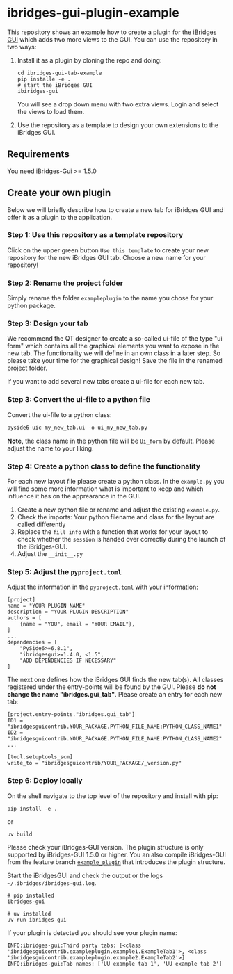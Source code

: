 # ibridges-gui-plugin-example

This repository shows an example how to create a plugin for the [iBridges GUI](https://github.com/iBridges-for-iRODS) which adds two more views to the GUI. You can use the repository in two ways:

1) Install it as a plugin by cloning the repo and doing:
    ```
    cd ibridges-gui-tab-example
    pip installe -e .
    # start the iBridges GUI
    ibiridges-gui
    ```

    You will see a drop down menu with two extra views. Login and select the views to load them.
    
2) Use the repository as a template to design your own extensions to the iBridges GUI.

## Requirements

You need iBridges-Gui >= 1.5.0

## Create your own plugin
Below we will briefly describe how to create a new tab for iBridges GUI and offer it as a plugin to the application.

### Step 1: Use this repository as a template repository
Click on the upper green button `Use this template` to create your new repository for the new iBridges GUI tab.
Choose a new name for your repository!

### Step 2: Rename the project folder
Simply rename the folder `exampleplugin` to the name you chose for your python package.

### Step 3: Design your tab
We recommend the QT designer to create a so-called ui-file of the type "ui form" which contains all the graphical elements you want to expose in the new tab.
The functionality we will define in an own class in a later step. So please take your time for the graphical design!
Save the file in the renamed project folder.

If you want to add several new tabs create a ui-file for each new tab.

### Step 3: Convert the ui-file to a python file

Convert the ui-file to a python class:

```py
pyside6-uic my_new_tab.ui -o ui_my_new_tab.py
```
**Note,** the class name in the python file will be `Ui_form` by default. Please adjust the name to your liking.

### Step 4: Create a python class to define the functionality
For each new layout file please create a python class. In the `example.py` you will find some more information what is important to keep and which influence it has on the apprearance in the GUI.

1. Create a new python file or rename and adjust the existing `example.py`.
2. Check the imports: Your python filename and class for the layout are called differently
3. Replace the `fill info` with a function that works for your layout to check whether the `session` is handed over correctly during the launch of the iBridges-GUI.
4. Adjust the `__init__.py`

### Step 5: Adjust the `pyproject.toml`
Adjust the information in the `pyproject.toml` with your information:

```
[project]
name = "YOUR PLUGIN NAME"
description = "YOUR PLUGIN DESCRIPTION"
authors = [
    {name = "YOU", email = "YOUR EMAIL"},
]
...
dependencies = [
    "PySide6>=6.8.1",
    "ibridgesgui>=1.4.0, <1.5",
    "ADD DEPENDENCIES IF NECESSARY"
]
```

The next one defines how the iBridges GUI finds the new tab(s). All classes registered under the entry-points
will be found by the GUI. Please **do not change the name "ibridges.gui_tab"**. Please create an entry for each new tab:

```
[project.entry-points."ibridges.gui_tab"]
ID1 = "ibridgesguicontrib.YOUR_PACKAGE.PYTHON_FILE_NAME:PYTHON_CLASS_NAME1"
ID2 = "ibridgesguicontrib.YOUR_PACKAGE.PYTHON_FILE_NAME:PYTHON_CLASS_NAME2"
...

[tool.setuptools_scm]
write_to = "ibridgesguicontrib/YOUR_PACKAGE/_version.py"

```

### Step 6: Deploy locally
On the shell navigate to the top level of the repository and install with pip:

```
pip install -e .
```

or
```
uv build
```

Please check your iBridges-GUI version. The plugin structure is only supported by iBridges-GUI 1.5.0 or higher.
You an also compile iBridges-GUI from the feature branch [`example_plugin`](https://github.com/iBridges-for-iRODS/iBridges-GUI/tree/example_plugin) that introduces the plugin structure.

Start the iBridgesGUI and check the output or the logs `~/.ibridges/ibridges-gui.log`. 
```
# pip installed
ibridges-gui

# uv installed
uv run ibridges-gui
```

If your plugin is detected you should see your plugin name:

```
INFO:ibridges-gui:Third party tabs: [<class 'ibridgesguicontrib.exampleplugin.example1.ExampleTab1'>, <class 'ibridgesguicontrib.exampleplugin.example2.ExampleTab2'>]
INFO:ibridges-gui:Tab names: ['UU example tab 1', 'UU example tab 2']
```





